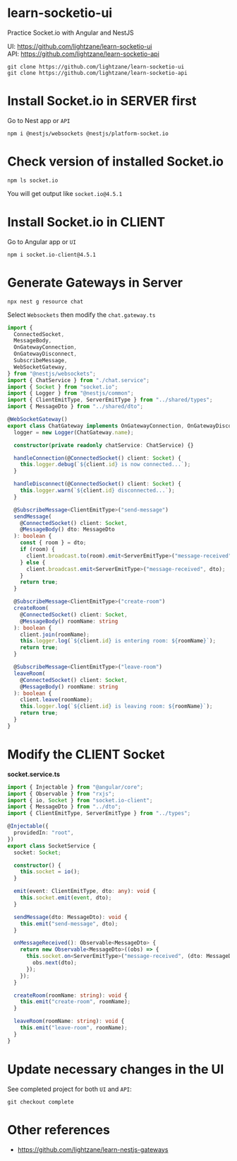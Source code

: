 # learn-socketio-ui

Practice Socket.io with Angular and NestJS

UI: https://github.com/lightzane/learn-socketio-ui <br>
API: https://github.com/lightzane/learn-socketio-api

```
git clone https://github.com/lightzane/learn-socketio-ui
git clone https://github.com/lightzane/learn-socketio-api
```

# Install Socket.io in SERVER first

Go to Nest app or `API`

```
npm i @nestjs/websockets @nestjs/platform-socket.io
```

# Check version of installed Socket.io

```
npm ls socket.io
```

You will get output like `socket.io@4.5.1`

# Install Socket.io in CLIENT

Go to Angular app or `UI`

```
npm i socket.io-client@4.5.1
```

# Generate Gateways in Server

```
npx nest g resource chat
```

Select `Websockets` then modify the `chat.gateway.ts`

```ts
import {
  ConnectedSocket,
  MessageBody,
  OnGatewayConnection,
  OnGatewayDisconnect,
  SubscribeMessage,
  WebSocketGateway,
} from "@nestjs/websockets";
import { ChatService } from "./chat.service";
import { Socket } from "socket.io";
import { Logger } from "@nestjs/common";
import { ClientEmitType, ServerEmitType } from "../shared/types";
import { MessageDto } from "../shared/dto";

@WebSocketGateway()
export class ChatGateway implements OnGatewayConnection, OnGatewayDisconnect {
  logger = new Logger(ChatGateway.name);

  constructor(private readonly chatService: ChatService) {}

  handleConnection(@ConnectedSocket() client: Socket) {
    this.logger.debug(`${client.id} is now connected...`);
  }

  handleDisconnect(@ConnectedSocket() client: Socket) {
    this.logger.warn(`${client.id} disconnected...`);
  }

  @SubscribeMessage<ClientEmitType>("send-message")
  sendMessage(
    @ConnectedSocket() client: Socket,
    @MessageBody() dto: MessageDto
  ): boolean {
    const { room } = dto;
    if (room) {
      client.broadcast.to(room).emit<ServerEmitType>("message-received", dto);
    } else {
      client.broadcast.emit<ServerEmitType>("message-received", dto);
    }
    return true;
  }

  @SubscribeMessage<ClientEmitType>("create-room")
  createRoom(
    @ConnectedSocket() client: Socket,
    @MessageBody() roomName: string
  ): boolean {
    client.join(roomName);
    this.logger.log(`${client.id} is entering room: ${roomName}`);
    return true;
  }

  @SubscribeMessage<ClientEmitType>("leave-room")
  leaveRoom(
    @ConnectedSocket() client: Socket,
    @MessageBody() roomName: string
  ): boolean {
    client.leave(roomName);
    this.logger.log(`${client.id} is leaving room: ${roomName}`);
    return true;
  }
}
```

# Modify the CLIENT Socket

**socket.service.ts**

```ts
import { Injectable } from "@angular/core";
import { Observable } from "rxjs";
import { io, Socket } from "socket.io-client";
import { MessageDto } from "../dto";
import { ClientEmitType, ServerEmitType } from "../types";

@Injectable({
  providedIn: "root",
})
export class SocketService {
  socket: Socket;

  constructor() {
    this.socket = io();
  }

  emit(event: ClientEmitType, dto: any): void {
    this.socket.emit(event, dto);
  }

  sendMessage(dto: MessageDto): void {
    this.emit("send-message", dto);
  }

  onMessageReceived(): Observable<MessageDto> {
    return new Observable<MessageDto>((obs) => {
      this.socket.on<ServerEmitType>("message-received", (dto: MessageDto) => {
        obs.next(dto);
      });
    });
  }

  createRoom(roomName: string): void {
    this.emit("create-room", roomName);
  }

  leaveRoom(roomName: string): void {
    this.emit("leave-room", roomName);
  }
}
```

# Update necessary changes in the UI

See completed project for both `UI` and `API`:

```
git checkout complete
```

# Other references

- https://github.com/lightzane/learn-nestjs-gateways
